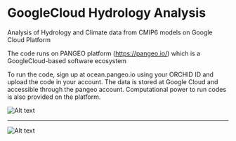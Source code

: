 # GoogleCloud Hydrology Analysis

Analysis of Hydrology and Climate data from CMIP6 models on Google Cloud Platform

The code runs on PANGEO platform (https://pangeo.io/) which is a GoogleCloud-based software ecosystem 

To run the code, sign up at ocean.pangeo.io using your ORCHID ID and upload the code in your account. The data is stored at Google Cloud and accessible through the pangeo account. Computational power to run codes is also provided on the platform. 

![Alt text](https://raw.githubusercontent.com/behzadasd/GoogleCloud_Hydrology_Analysis/master/CMIP6_precipitation_1.png)

---------------------------------------------------------------------------------------------------------

![Alt text](https://raw.githubusercontent.com/behzadasd/GoogleCloud_Hydrology_Analysis/master/CMIP6_precipitation_2.png)

